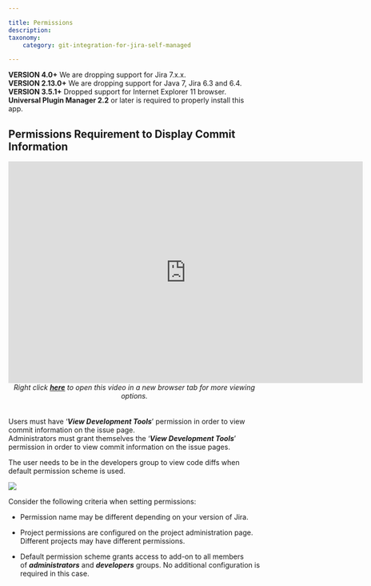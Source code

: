 ```yaml
---

title: Permissions
description:
taxonomy:
    category: git-integration-for-jira-self-managed

---
```


<div class="bbb-callout bbb--alert">
    <div class="irow">
    <div class="ilogobox">
        <span class="logoimg"></span>
    </div>
    <div class="imsgbox">
        <b>VERSION 4.0+</b> We are dropping support for Jira 7.x.x.<br>
        <b>VERSION 2.13.0+</b> We are dropping support for Java 7, Jira 6.3 and 6.4.<br>
        <b>VERSION 3.5.1+</b> Dropped support for Internet Explorer 11 browser.
    </div>
    </div>
</div>

<div class="bbb-callout bbb--info">
    <div class="irow">
    <div class="ilogobox">
        <span class="logoimg"></span>
    </div>
    <div class="imsgbox">
        <b>Universal Plugin Manager 2.2</b> or later is required to properly install this app.
    </div>
    </div>
</div>

## Permissions Requirement to Display Commit Information

<div class='embed-container embed-container--16-10'>
    <iframe width='709' height='443' src='https://fast.wistia.com/embed/iframe/ynjggc2wzg?videoFoam=true' frameborder='0' allowfullscreen ></iframe>
</div>

<div align='center'>
    <i>Right click <a href='https://bigbrassband.wistia.com/medias/ynjggc2wzg'><b>here</b></a> to open this video in a new browser tab for more viewing options.</i>
</div>
<br>
<br>
<div class="bbb-callout bbb--alert">
    <div class="irow">
    <div class="ilogobox">
        <span class="logoimg"></span>
    </div>
    <div class="imsgbox">
        Users must have ‘<b><i>View Development Tools</i></b>’ permission in order to view commit information on the issue page.
        <div class="nextpara">
            Administrators must grant themselves the ‘<b><i>View Development Tools</i></b>’ permission in order to view commit information on the issue pages.</div>
        </div>
    </div>
</div>

The user needs to be in the developers group to view code diffs when default permission scheme is used.

![](/wp-content/uploads/gij-docs-permissions-view-dev-tools-project-acl-c.png)

Consider the following criteria when setting permissions:

*   Permission name may be different depending on your version of Jira.

*   Project permissions are configured on the project administration page. Different projects may have different permissions.

*   Default permission scheme grants access to add-on to all members of _**administrators**_ and _**developers**_ groups. No additional configuration is required in this case.

